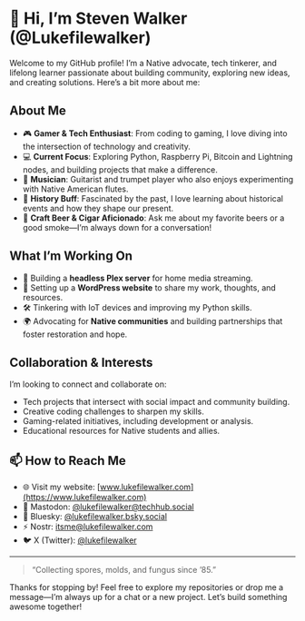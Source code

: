# 👋 Hi, I’m Steven Walker (@Lukefilewalker)

Welcome to my GitHub profile! I’m a Native advocate, tech tinkerer, and lifelong learner passionate about building community, exploring new ideas, and creating solutions. Here’s a bit more about me:

## About Me
- 🎮 **Gamer & Tech Enthusiast**: From coding to gaming, I love diving into the intersection of technology and creativity.
- 💻 **Current Focus**: Exploring Python, Raspberry Pi, Bitcoin and Lightning nodes, and building projects that make a difference.
- 🎸 **Musician**: Guitarist and trumpet player who also enjoys experimenting with Native American flutes.
- 📜 **History Buff**: Fascinated by the past, I love learning about historical events and how they shape our present.
- 🍺 **Craft Beer & Cigar Aficionado**: Ask me about my favorite beers or a good smoke—I’m always down for a conversation!

## What I’m Working On
- 🌱 Building a **headless Plex server** for home media streaming.
- 🚀 Setting up a **WordPress website** to share my work, thoughts, and resources.
- 🛠️ Tinkering with IoT devices and improving my Python skills.
- 🌍 Advocating for **Native communities** and building partnerships that foster restoration and hope.

## Collaboration & Interests
I’m looking to connect and collaborate on:
- Tech projects that intersect with social impact and community building.
- Creative coding challenges to sharpen my skills.
- Gaming-related initiatives, including development or analysis.
- Educational resources for Native students and allies.

## 📫 How to Reach Me
- 🌐 Visit my website: [www.lukefilewalker.com](https://www.lukefilewalker.com)  
- 🐘 Mastodon: [@lukefilewalker@techhub.social](https://techhub.social/@lukefilewalker)  
- 🌌 Bluesky: [@lukefilewalker.bsky.social](https://bsky.app/profile/lukefilewalker.bsky.social)  
- ⚡ Nostr: [itsme@lukefilewalker.com](https://nostr.directory/@itsme@lukefilewalker.com)  
- 🐦 X (Twitter): [@lukefilewalker](https://twitter.com/lukefilewalker)   

---

> “Collecting spores, molds, and fungus since ’85.”

Thanks for stopping by! Feel free to explore my repositories or drop me a message—I’m always up for a chat or a new project. Let’s build something awesome together!
